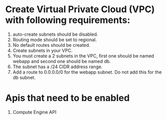 # Create Virtual Private Cloud (VPC) with following requirements:

1. auto-create subnets should be disabled.
2. Routing mode should be set to regional.
3. No default routes should be created.
4. Create subnets in your VPC.
5. You must create a 2 subnets in the VPC, first one should be named webapp and second one should be named db.
6. The subnet has a /24 CIDR address range.
7. Add a route to 0.0.0.0/0 for the webapp subnet. Do not add this for the db subnet.

# Apis that need to be enabled 

1. Compute Engine API
